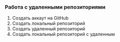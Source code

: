 ### Работа с удаленными репозиториями

1. Создать аккаут на GitHub
2. Создать локальный репозиторий
3. Создать удаленный репозиторий
4. Создать локальный репозиторий с удаленным